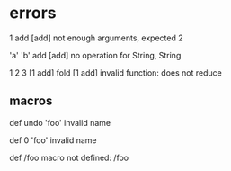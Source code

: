 # errors

1 add
[add] not enough arguments, expected 2

'a' 'b' add
[add] no operation for String, String

1 2 3 [1 add] fold
[1 add] invalid function: does not reduce

## macros

def undo 'foo'
invalid name

def 0 'foo'
invalid name

def /foo
macro not defined: /foo
